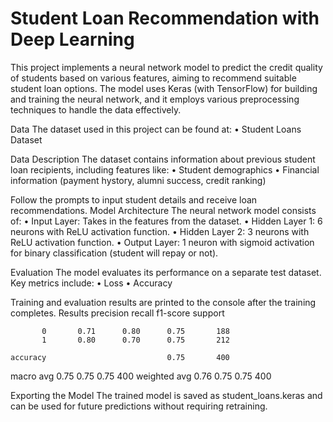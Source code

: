 # Student Loan Recommendation with Deep Learning
This project implements a neural network model to predict the credit quality of students based on various features, aiming to recommend suitable student loan options. The model uses Keras (with TensorFlow) for building and training the neural network, and it employs various preprocessing techniques to handle the data effectively.

Data
The dataset used in this project can be found at:
  • Student Loans Dataset
  
Data Description
The dataset contains information about previous student loan recipients, including features like:
  • Student demographics
  • Financial information (payment hystory, alumni success, credit ranking)


Follow the prompts to input student details and receive loan recommendations.
Model Architecture
The neural network model consists of:
  • Input Layer: Takes in the features from the dataset.
  • Hidden Layer 1: 6 neurons with ReLU activation function.
  • Hidden Layer 2: 3 neurons with ReLU activation function.
  • Output Layer: 1 neuron with sigmoid activation for binary classification (student will repay or not).
  
Evaluation
The model evaluates its performance on a separate test dataset. Key metrics include:
  • Loss
  • Accuracy
  
Training and evaluation results are printed to the console after the training completes.
Results
precision    recall  f1-score   support

           0       0.71      0.80      0.75       188
           1       0.80      0.70      0.75       212

    accuracy                           0.75       400
   macro avg       0.75      0.75      0.75       400
weighted avg       0.76      0.75      0.75       400


Exporting the Model
The trained model is saved as student_loans.keras and can be used for future predictions without requiring retraining.
